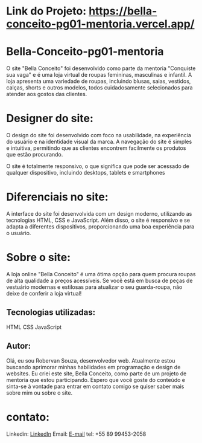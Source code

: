 # Link do Projeto: https://bella-conceito-pg01-mentoria.vercel.app/

# Bella-Conceito-pg01-mentoria
O site "Bella Conceito" foi desenvolvido como parte da mentoria "Conquiste sua vaga" e é uma loja virtual de roupas femininas, masculinas e infantil. A loja apresenta uma variedade de roupas, incluindo blusas, saias, vestidos, calças, shorts e outros modelos, todos cuidadosamente selecionados para atender aos gostos das clientes.

# Designer do site: 
O design do site foi desenvolvido com foco na usabilidade, na experiência do usuário e na identidade visual da marca. A navegação do site é simples e intuitiva, permitindo que as clientes encontrem facilmente os produtos que estão procurando.

O site é totalmente responsivo, o que significa que pode ser acessado de qualquer dispositivo, incluindo desktops, tablets e smartphones
# Diferenciais no site: 
A interface do site foi desenvolvida com um design moderno, utilizando as tecnologias HTML, CSS e JavaScript. Além disso, o site é responsivo e se adapta a diferentes dispositivos, proporcionando uma boa experiência para o usuário.

# Sobre o site: 
A loja online "Bella Conceito" é uma ótima opção para quem procura roupas de alta qualidade a preços acessíveis. Se você está em busca de peças de vestuário modernas e estilosas para atualizar o seu guarda-roupa, não deixe de conferir a loja virtual!

## Tecnologias utilizadas:
HTML
CSS
JavaScript



## Autor:
Olá, eu sou Robervan Souza, desenvolvedor web. Atualmente estou buscando aprimorar minhas habilidades em programação e design de websites. Eu criei este site, Bella Conceito, como parte de um projeto de mentoria que estou participando. Espero que você goste do conteúdo e sinta-se à vontade para entrar em contato comigo se quiser saber mais sobre mim ou sobre o site.

# contato:
Linkedin: [LinkedIn](https://www.linkedin.com/in/robervan-souza/)
Email: [E-mail](mailto:rob.robervan@hotmail.com)
tel:  +55 89 99453-2058
